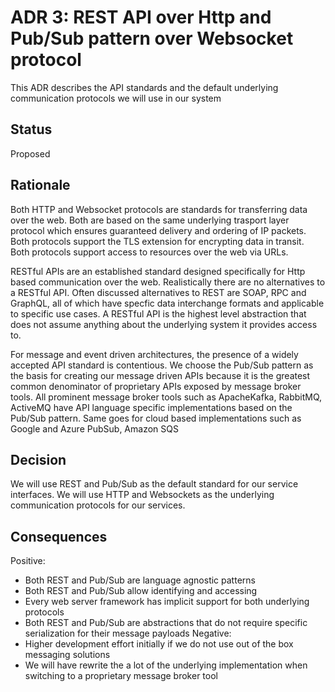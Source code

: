 # ADR 3: REST API over Http and Pub/Sub pattern over Websocket protocol
This ADR describes the API standards and the default underlying communication protocols we will use in our system

## Status
Proposed

## Rationale 
Both HTTP and Websocket protocols are standards for transferring data over the web. Both are based on the same underlying trasport layer protocol  which ensures guaranteed delivery and ordering of IP packets. Both protocols support the TLS extension for encrypting data in transit. Both protocols support access to resources over the web via URLs.

RESTful APIs are an established standard designed specifically for Http based communication over the web. Realistically there are no alternatives to a RESTful API. Often discussed alternatives to REST are SOAP, RPC and GraphQL, all of which have specfic data interchange formats and applicable to specific use cases. A RESTful API is the highest level abstraction that does not assume anything about the underlying system it provides access to.

For message and event driven architectures, the presence of a widely accepted API standard is contentious. We choose the Pub/Sub pattern as the basis for creating our message driven APIs because it is the greatest common denominator of proprietary APIs exposed by message broker tools. All prominent message broker tools such as ApacheKafka, RabbitMQ, ActiveMQ have API language specific implementations based on the Pub/Sub pattern. Same goes for cloud based implementations such as Google and Azure PubSub, Amazon SQS

## Decision 
We will use REST and Pub/Sub as the default standard for our service interfaces.
We will use HTTP and Websockets as the underlying communication protocols for our services.

## Consequences
Positive:  
+ Both REST and Pub/Sub are language agnostic patterns
+ Both REST and Pub/Sub allow identifying and accessing 
+ Every web server framework has implicit support for both underlying protocols
+ Both REST and Pub/Sub are abstractions that do not require specific serialization for their message payloads
Negative:  
+ Higher development effort initially if we do not use out of the box messaging solutions
+ We will have rewrite the a lot of the underlying implementation when switching to a proprietary message broker tool
